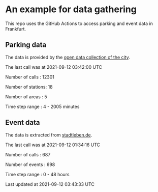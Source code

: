 # An example for data gathering

This repo uses the GitHub Actions to access parking and event data in Frankfurt.

## Parking data
The data is provided by the [open data collection of the city](https://www.offenedaten.frankfurt.de/).

The last call was at 2021-09-12 03:42:00 UTC

Number of calls   : 12301

Number of stations:    18

Number of areas   :     5

Time step range   :     4 -  2005 minutes


## Event data
The data is extracted from [stadtleben.de](https://stadtleben.de/frankfurt/).

The last call was at 2021-09-12 01:34:16 UTC

Number of calls   : 687

Number of events  : 698

Time step range   :   0 -  48 hours


Last updated at 2021-09-12 03:43:33 UTC
